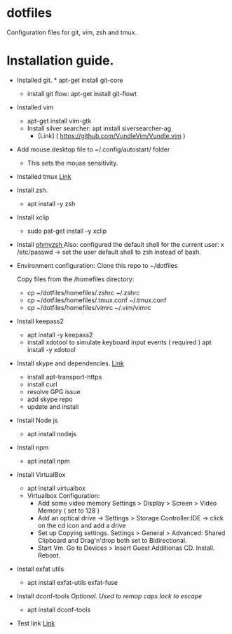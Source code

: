 # dotfiles
Configuration files for git, vim, zsh and tmux.

# Installation guide.
*	 Installed git.
	*	apt-get install git-core
		*	install git flow: apt-get install git-flowt

*	Installed vim 
	*	apt-get install vim-gtk
	*	Install silver searcher: apt install siversearcher-ag
		*	[Link] ( https://github.com/VundleVim/Vundle.vim )


*	Add mouse.desktop file to ~/.config/autostart/ folder
	*	This sets the mouse sensitivity.

*	Installed tmux [Link]( http://bogdanvlviv.com/posts/tmux/how-to-install-the-latest-tmux-on-ubuntu-16_04.html )

*	Install zsh.
	* apt install -y zsh

*	Install xclip
	* sudo pat-get install -y xclip

*	Install [ ohmyzsh ]( https://github.com/robbyrussell/oh-my-zsh )
		Also: configured the default shell for the current user:
			x /etc/passwd -> set the user default shell to zsh instead of
			bash.

*	Environment configuration:
	Clone this repo to ~/dotfiles

	Copy files from the /homefiles directory:
	* cp ~/dotfiles/homefiles/.zshrc ~/.zshrc
	* cp ~/dotfiles/homefiles/.tmux.conf ~/.tmux.conf
	* cp ~/dotfiles/homefiles/vimrc ~/.vim/vimrc

*	Install keepass2
	*	apt install -y keepass2
	*	install xdotool to simulate keyboard input events ( required ) apt install -y xdotool

*	Install skype and dependencies. [Link]( https://askubuntu.com/questions/887389/how-to-install-skype-for-linux-in-ubuntu-16-04-via-console-only/887397 )
    *	install apt-transport-https
    *	install curl
    *	resolve GPG issue
    *	add skype repo
    *	update and install

*	Install Node js
	*	apt install nodejs

*	Install npm
	*	apt install npm

*	Install VirtualBox
	*	apt install virtualbox
	*	Virtualbox Configuration:
		*	Add some video memory Settings > Display > Screen > Video Memory ( set to 128 )
		*	Add an optical drive -> Settings > Storage Controller:IDE -> click on the cd icon and add a drive
		*   Set up Copying settings. Settings > General > Advanced: Shared Clipboard and Drag'n'drop both set to Bidirectional.
		*	Start Vm. Go to Devices > Insert Guest Additionas CD. Install. Reboot.

*	Install exfat utils
	*	apt install exfat-utils exfat-fuse

*	Install dconf-tools *Optional. Used to remap caps lock to escape*
	* apt install dconf-tools

*	Test link [Link](#dotfiles)
